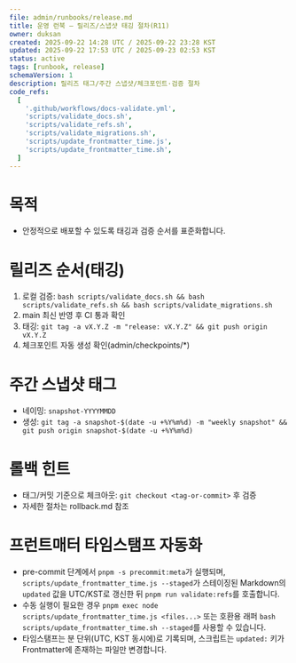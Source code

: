 ```yaml
---
file: admin/runbooks/release.md
title: 운영 런북 — 릴리즈/스냅샷 태깅 절차(R11)
owner: duksan
created: 2025-09-22 14:28 UTC / 2025-09-22 23:28 KST
updated: 2025-09-22 17:53 UTC / 2025-09-23 02:53 KST
status: active
tags: [runbook, release]
schemaVersion: 1
description: 릴리즈 태그/주간 스냅샷/체크포인트·검증 절차
code_refs:
  [
    '.github/workflows/docs-validate.yml',
    'scripts/validate_docs.sh',
    'scripts/validate_refs.sh',
    'scripts/validate_migrations.sh',
    'scripts/update_frontmatter_time.js',
    'scripts/update_frontmatter_time.sh',
  ]
---
```


# 목적

- 안정적으로 배포할 수 있도록 태깅과 검증 순서를 표준화합니다.

# 릴리즈 순서(태깅)

1. 로컬 검증: `bash scripts/validate_docs.sh && bash scripts/validate_refs.sh && bash scripts/validate_migrations.sh`
2. main 최신 반영 후 CI 통과 확인
3. 태깅: `git tag -a vX.Y.Z -m "release: vX.Y.Z" && git push origin vX.Y.Z`
4. 체크포인트 자동 생성 확인(admin/checkpoints/\*)

# 주간 스냅샷 태그

- 네이밍: `snapshot-YYYYMMDD`
- 생성: `git tag -a snapshot-$(date -u +%Y%m%d) -m "weekly snapshot" && git push origin snapshot-$(date -u +%Y%m%d)`

# 롤백 힌트

- 태그/커밋 기준으로 체크아웃: `git checkout <tag-or-commit>` 후 검증
- 자세한 절차는 rollback.md 참조

# 프런트매터 타임스탬프 자동화

- pre-commit 단계에서 `pnpm -s precommit:meta`가 실행되며, `scripts/update_frontmatter_time.js --staged`가 스테이징된 Markdown의 `updated` 값을 UTC/KST로 갱신한 뒤 `pnpm run validate:refs`를 호출합니다.
- 수동 실행이 필요한 경우 `pnpm exec node scripts/update_frontmatter_time.js <files...>` 또는 호환용 래퍼 `bash scripts/update_frontmatter_time.sh --staged`를 사용할 수 있습니다.
- 타임스탬프는 분 단위(UTC, KST 동시에)로 기록되며, 스크립트는 `updated:` 키가 Frontmatter에 존재하는 파일만 변경합니다.
